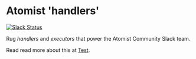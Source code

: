 # Atomist 'handlers'

[![Slack Status](https://join.atomist.com/badge.svg)](https://join.atomist.com/)

Rug _handlers_ and _executors_ that power the Atomist Community Slack team.

Read read more about this at [Test](https://medium.com/the-composition/automating-our-development-flow-with-atomist-6b0ec73348b6#.hwa55uv8o).
